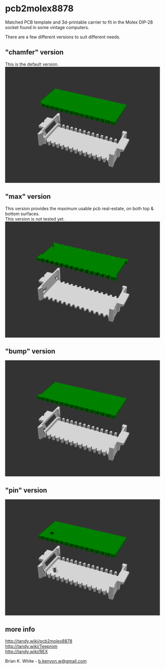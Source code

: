 # pcb2molex8878
Matched PCB template and 3d-printable carrier to fit in the Molex DIP-28 socket found in some vintage computers.

There are a few different versions to suit different needs.

## "chamfer" version
This is the default version.  
![](pcb2molex8878_chamfer.png)

## "max" version
This version provides the maximum usable pcb real-estate, on both top & bottom surfaces.  
This version is not tested yet.
![](pcb2molex8878_max.png)

## "bump" version
![](pcb2molex8878_bump.png)

## "pin" version
![](pcb2molex8878_pin.png)

## more info
http://tandy.wiki/pcb2molex8878  
http://tandy.wiki/Teeprom  
http://tandy.wiki/REX  

Brian K. White - b.kenyon.w@gmail.com
